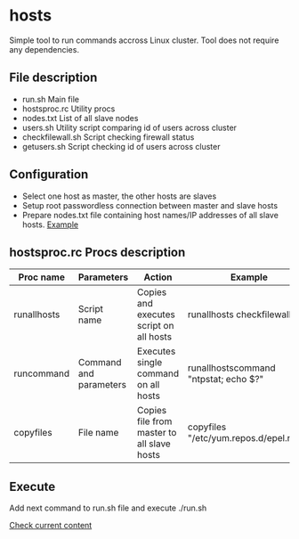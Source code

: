 # hosts
Simple tool to run commands accross Linux cluster. Tool does not require any dependencies.

## File description
* run.sh Main file
* hostsproc.rc Utility procs
* nodes.txt List of all slave nodes
* users.sh Utility script comparing id of users across cluster
* checkfilewall.sh Script checking firewall status
* getusers.sh Script checking id of users across cluster

## Configuration
* Select one host as master, the other hosts are slaves
* Setup root passwordless connection between master and slave hosts
* Prepare nodes.txt file containing host names/IP addresses of all slave hosts. [Example](nodes.txt)

## hostsproc.rc Procs description

Proc name | Parameters | Action | Example
----------|------------|--------|--------
runallhosts | Script name | Copies and executes script on all hosts | runallhosts checkfilewall.sh
runcommand | Command and parameters | Executes single command on all hosts | runallhostscommand "ntpstat; echo $?"
copyfiles | File name | Copies file from master to all slave hosts | copyfiles "/etc/yum.repos.d/epel.repo"

## Execute

Add next command to run.sh file and execute ./run.sh

[Check current content](run.sh)









